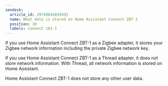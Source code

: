 ```yaml
---
zendesk:
  article_id: 29749641035933
  name: What data is stored on Home Assistant Connect ZBT-1
  position: 10
  labels: connect zbt-1
---
```


If you use Home Assistant Connect ZBT-1 as a Zigbee adapter, it stores your Zigbee network information including the private Zigbee network key.

If you use Home Assistant Connect ZBT-1 as a Thread adapter, it does not store network information. With Thread, all network information is stored on Home Assistant.

Home Assistant Connect ZBT-1 does not store any other user data.

